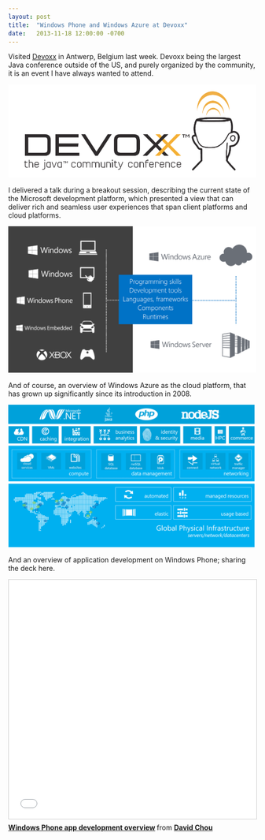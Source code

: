 ```yaml
---
layout: post
title:  "Windows Phone and Windows Azure at Devoxx"
date:   2013-11-18 12:00:00 -0700
---
```


Visited [Devoxx](https://en.wikipedia.org/wiki/Devoxx) in Antwerp, Belgium last week. Devoxx being the largest Java conference outside of the US, and purely organized by the community, it is an event I have always wanted to attend.

![Devoxx](/assets/20131111-devoxx.png)

I delivered a talk during a breakout session, describing the current state of the Microsoft development platform, which presented a view that can deliver rich and seamless user experiences that span client platforms and cloud platforms.

![Microsoft dev platform](/assets/20131111-platform.png)

And of course, an overview of Windows Azure as the cloud platform, that has grown up significantly since its introduction in 2008.

![Windows Azure](/assets/20131111-azure.png)

And an overview of application development on Windows Phone; sharing the deck here.

<iframe src="//www.slideshare.net/slideshow/embed_code/key/q6ErtZZGL6lhTI" width="595" height="485" frameborder="0" marginwidth="0" marginheight="0" scrolling="no" style="border:1px solid #CCC; border-width:1px; margin-bottom:5px; max-width: 100%;" allowfullscreen> </iframe> <div style="margin-bottom:5px"> <strong> <a href="//www.slideshare.net/davidcchou/windows-phone-app-development-overview-115432344" title="Windows Phone app development overview" target="_blank">Windows Phone app development overview</a> </strong> from <strong><a href="https://www.slideshare.net/davidcchou" target="_blank">David Chou</a></strong> </div>

